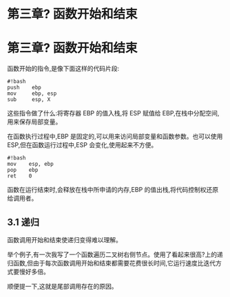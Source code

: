 # 第三章? 函数开始和结束

# 第三章? 函数开始和结束

函数开始的指令,是像下面这样的代码片段:

```
#!bash
push    ebp
mov     ebp, esp
sub     esp, X 
```

这些指令做了什么:将寄存器 EBP 的值入栈,将 ESP 赋值给 EBP,在栈中分配空间, 用来保存局部变量。

在函数执行过程中,EBP 是固定的,可以用来访问局部变量和函数参数。也可以使用 ESP,但在函数运行过程中,ESP 会变化,使用起来不方便。

```
#!bash
mov    esp, ebp
pop    ebp
ret    0 
```

函数在运行结束时,会释放在栈中所申请的内存,EBP 的值出栈,将代码控制权还原 给调用者。

## 3.1 递归

函数调用开始和结束使递归变得难以理解。

举个例子,有一次我写了一个函数遍历二叉树右侧节点。使用了看起来很高?上的递归函数,但由于每次函数调用开始和结束都需要花费很长时间,它运行速度比迭代方 式要慢好多倍。

顺便提一下,这就是尾部调用存在的原因。